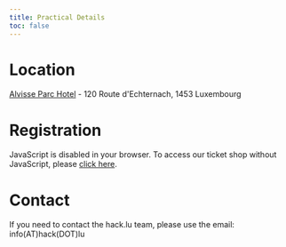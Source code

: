 ```yaml
---
title: Practical Details 
toc: false
---
```


# Location

[Alvisse Parc Hotel](https://www.parc-hotel.lu) - 120 Route d'Echternach, 1453 Luxembourg

# Registration

<html>
<pretix-widget event="https://pretix.eu/circl/hackathon/" single-item-select="button"></pretix-widget>
<noscript>
   <div class="pretix-widget">
        <div class="pretix-widget-info-message">
            JavaScript is disabled in your browser. To access our ticket shop without JavaScript, please <a target="_blank" rel="noopener" href="https://pretix.eu/circl/hackathon/">click here</a>.
        </div>
    </div>
</noscript>
</html>

# Contact

If you need to contact the hack.lu team, please use the email: info(AT)hack(DOT)lu
